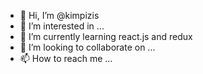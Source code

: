 - 👋 Hi, I’m @kimpizis
- 👀 I’m interested in ...
- 🌱 I’m currently learning react.js and redux
- 💞️ I’m looking to collaborate on ...
- 📫 How to reach me ...

<!---
kimpizis/kimpizis is a ✨ special ✨ repository because its `README.md` (this file) appears on your GitHub profile.
You can click the Preview link to take a look at your changes.
--->
